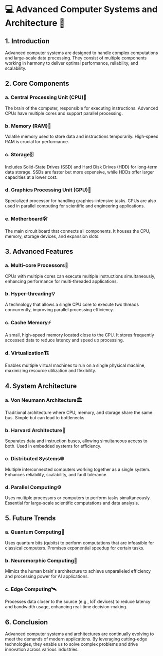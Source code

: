# 💻 Advanced Computer Systems and Architecture 🔧

## **1. Introduction**
Advanced computer systems are designed to handle complex computations and large-scale data processing. They consist of multiple components working in harmony to deliver optimal performance, reliability, and scalability.

## **2. Core Components**

### **a. Central Processing Unit (CPU)🧠**
The brain of the computer, responsible for executing instructions. Advanced CPUs have multiple cores and support parallel processing.

### **b. Memory (RAM)💾**
Volatile memory used to store data and instructions temporarily. High-speed RAM is crucial for performance.

### **c. Storage🗄️**
Includes Solid-State Drives (SSD) and Hard Disk Drives (HDD) for long-term data storage. SSDs are faster but more expensive, while HDDs offer larger capacities at a lower cost.

### **d. Graphics Processing Unit (GPU)🎨**
Specialized processor for handling graphics-intensive tasks. GPUs are also used in parallel computing for scientific and engineering applications.

### **e. Motherboard🛠️**
The main circuit board that connects all components. It houses the CPU, memory, storage devices, and expansion slots.

## **3. Advanced Features**

### **a. Multi-core Processors🧩**
CPUs with multiple cores can execute multiple instructions simultaneously, enhancing performance for multi-threaded applications.

### **b. Hyper-threading💡**
A technology that allows a single CPU core to execute two threads concurrently, improving parallel processing efficiency.

### **c. Cache Memory⚡**
A small, high-speed memory located close to the CPU. It stores frequently accessed data to reduce latency and speed up processing.

### **d. Virtualization🏗️**
Enables multiple virtual machines to run on a single physical machine, maximizing resource utilization and flexibility.

## **4. System Architecture**

### **a. Von Neumann Architecture🏛️**
Traditional architecture where CPU, memory, and storage share the same bus. Simple but can lead to bottlenecks.

### **b. Harvard Architecture🔀**
Separates data and instruction buses, allowing simultaneous access to both. Used in embedded systems for efficiency.

### **c. Distributed Systems🌐**
Multiple interconnected computers working together as a single system. Enhances reliability, scalability, and fault tolerance.

### **d. Parallel Computing⚙️**
Uses multiple processors or computers to perform tasks simultaneously. Essential for large-scale scientific computations and data analysis.

## **5. Future Trends**

### **a. Quantum Computing🔮**
Uses quantum bits (qubits) to perform computations that are infeasible for classical computers. Promises exponential speedup for certain tasks.

### **b. Neuromorphic Computing🧠**
Mimics the human brain's architecture to achieve unparalleled efficiency and processing power for AI applications.

### **c. Edge Computing🛰️**
Processes data closer to the source (e.g., IoT devices) to reduce latency and bandwidth usage, enhancing real-time decision-making.

## **6. Conclusion**
Advanced computer systems and architectures are continually evolving to meet the demands of modern applications. By leveraging cutting-edge technologies, they enable us to solve complex problems and drive innovation across various industries.
